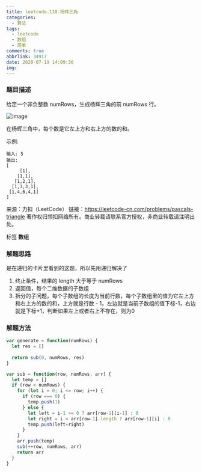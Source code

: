```yaml
---
title: leetcode.118.杨辉三角
categories:
  - 算法
tags:
  - leetcode
  - 数组
  - 简单
comments: true
abbrlink: 34917
date: 2020-07-19 14:09:30
img:
---
```

### 题目描述

给定一个非负整数 numRows，生成杨辉三角的前 numRows 行。

![image](https://raw.githubusercontent.com/zhl1232/javascript-algorithm/master/static/img/118.gif)

在杨辉三角中，每个数是它左上方和右上方的数的和。

示例:
```
输入: 5
输出:
[
     [1],
    [1,1],
   [1,2,1],
  [1,3,3,1],
 [1,4,6,4,1]
]
```
来源：力扣（LeetCode）
链接：https://leetcode-cn.com/problems/pascals-triangle
著作权归领扣网络所有。商业转载请联系官方授权，非商业转载请注明出处。

标签 **数组**

### 解题思路

是在递归的卡片里看到的这题，所以先用递归解决了

1. 终止条件，结果的 length 大于等于 numRows
2. 返回值，每个二维数据的子数组
3. 拆分的子问题，每个子数组的长度为当前行数，每个子数组里的值为它左上方和右上方的数的和，上方就是行数 - 1，左边就是当前子数组的值下标-1，右边就是下标+1，判断如果左上或者右上不存在，则为0

### 解题方法
```js
var generate = function(numRows) {
  let res = []
  
  return sub(0, numRows, res)
}

var sub = function(row, numRows, arr) {
  let temp = []
  if (row < numRows) {
    for (let i = 0; i <= row; i++) {
      if (row === 0) {
        temp.push(1)
      } else {
        let left = i-1 >= 0 ? arr[row-1][i-1] : 0
        let right = i < arr[row-1].length ? arr[row-1][i] : 0
        temp.push(left+right)
      }
    }
    arr.push(temp)
    sub(++row, numRows, arr)
    return arr
  }
}
```